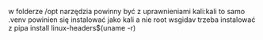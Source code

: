 w folderze /opt narzędzia powinny być z uprawnieniami kali:kali to samo .venv powinien się instalować jako kali a nie root
wsgidav trzeba instalować z pipa
install linux-headers$(uname -r)